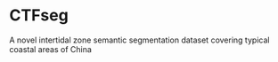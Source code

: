 # CTFseg
A novel intertidal zone semantic segmentation dataset covering typical coastal areas of China
